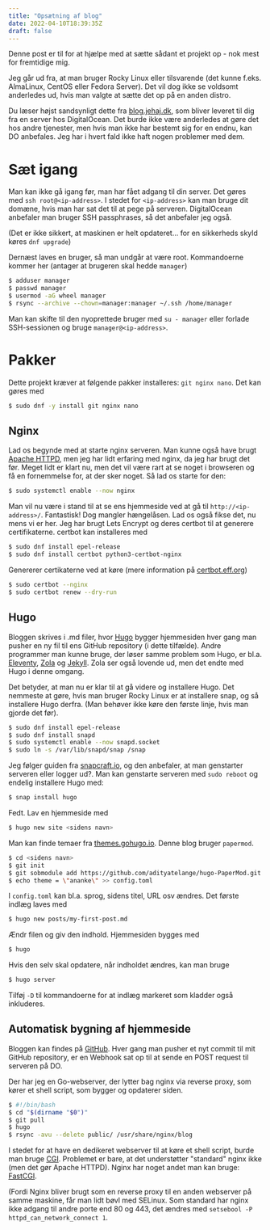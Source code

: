```yaml
---
title: "Opsætning af blog"
date: 2022-04-10T18:39:35Z
draft: false
---
```


Denne post er til for at hjælpe med at sætte sådant et projekt op - nok mest for fremtidige mig.

Jeg går ud fra, at man bruger Rocky Linux eller tilsvarende (det kunne f.eks. AlmaLinux, CentOS eller Fedora Server). Det vil dog ikke se voldsomt anderledes ud, hvis man valgte at sætte det op på en anden distro.

Du læser højst sandsynligt dette fra [blog.jehaj.dk](https://blog.jehaj.dk/), som bliver leveret til dig fra en server hos DigitalOcean. Det burde ikke være anderledes at gøre det hos andre tjenester, men hvis man ikke har bestemt sig for en endnu, kan DO anbefales. Jeg har i hvert fald ikke haft nogen problemer med dem.

# Sæt igang
Man kan ikke gå igang før, man har fået adgang til din server. Det gøres med `ssh root@<ip-address>`. I stedet for `<ip-address>` kan man bruge dit domæne, hvis man har sat det til at pege på serveren. DigitalOcean anbefaler man bruger SSH passphrases, så det anbefaler jeg også.

(Det er ikke sikkert, at maskinen er helt opdateret... for en sikkerheds skyld køres `dnf upgrade`)

Dernæst laves en bruger, så man undgår at være root. Kommandoerne kommer her (antager at brugeren skal hedde `manager`)

```bash
$ adduser manager
$ passwd manager
$ usermod -aG wheel manager
$ rsync --archive --chown=manager:manager ~/.ssh /home/manager
```

Man kan skifte til den nyoprettede bruger med `su - manager` eller forlade SSH-sessionen og bruge `manager@<ip-address>`.

# Pakker
Dette projekt kræver at følgende pakker installeres: `git nginx nano`. Det kan gøres med

```bash
$ sudo dnf -y install git nginx nano
```

## Nginx
Lad os begynde med at starte nginx serveren. Man kunne også have brugt [Apache HTTPD](https://httpd.apache.org/), men jeg har lidt erfaring med nginx, da jeg har brugt det før. Meget lidt er klart nu, men det vil være rart at se noget i browseren og få en fornemmelse for, at der sker noget. Så lad os starte for den:

```bash
$ sudo systemctl enable --now nginx
```

Man vil nu være i stand til at se ens hjemmeside ved at gå til `http://<ip-address>/`. Fantastisk! Dog mangler hængelåsen. Lad os også fikse det, nu mens vi er her. Jeg har brugt Lets Encrypt og deres certbot til at generere certifikaterne. certbot kan installeres med

```bash
$ sudo dnf install epel-release
$ sudo dnf install certbot python3-certbot-nginx
```

Genererer certikaterne ved at køre (mere information på [certbot.eff.org](https://certbot.eff.org/instructions?ws=nginx&os=centosrhel8))

```bash
$ sudo certbot --nginx
$ sudo certbot renew --dry-run
```

## Hugo
Bloggen skrives i .md filer, hvor [Hugo](https://gohugo.io/) bygger hjemmesiden hver gang man pusher en ny fil til ens GitHub repository (i dette tilfælde). Andre programmer man kunne bruge, der løser samme problem som Hugo, er bl.a. [Eleventy](https://www.11ty.dev/), [Zola](https://www.getzola.org/) og [Jekyll](https://jekyllrb.com/). Zola ser også lovende ud, men det endte med Hugo i denne omgang.

Det betyder, at man nu er klar til at gå videre og installere Hugo. Det nemmeste at gøre, hvis man bruger Rocky Linux er at installere snap, og så installere Hugo derfra. (Man behøver ikke køre den første linje, hvis man gjorde det før).

```bash
$ sudo dnf install epel-release
$ sudo dnf install snapd
$ sudo systemctl enable --now snapd.socket
$ sudo ln -s /var/lib/snapd/snap /snap
```

Jeg følger guiden fra [snapcraft.io](https://snapcraft.io/docs/installing-snap-on-rocky), og den anbefaler, at man genstarter serveren eller logger ud?. Man kan genstarte serveren med `sudo reboot` og endelig installere Hugo med:

```bash
$ snap install hugo
```

Fedt. Lav en hjemmeside med

```bash
$ hugo new site <sidens navn>
```

Man kan finde temaer fra [themes.gohugo.io](https://themes.gohugo.io/). Denne blog bruger `papermod`.

```bash
$ cd <sidens navn>
$ git init
$ git sobmodule add https://github.com/adityatelange/hugo-PaperMod.git themes/papermod
$ echo theme = \"ananke\" >> config.toml
```

I `config.toml` kan bl.a. sprog, sidens titel, URL osv ændres. Det første indlæg laves med

```bash
$ hugo new posts/my-first-post.md
```

Ændr filen og giv den indhold. Hjemmesiden bygges med

```bash
$ hugo
```

Hvis den selv skal opdatere, når indholdet ændres, kan man bruge

```bash
$ hugo server
```

Tilføj `-D` til kommandoerne for at indlæg markeret som kladder også inkluderes.

## Automatisk bygning af hjemmeside
Bloggen kan findes på [GitHub](https://github.com/NikolajK-HTX/njk-blog). Hver gang man pusher et nyt commit til mit GitHub repository, er en Webhook sat op til at sende en POST request til serveren på DO.

Der har jeg en Go-webserver, der lytter bag nginx via reverse proxy, som kører et shell script, som bygger og opdaterer siden.

```bash
$ #!/bin/bash
$ cd "$(dirname "$0")"
$ git pull
$ hugo
$ rsync -avu --delete public/ /usr/share/nginx/blog
```

I stedet for at have en dedikeret webserver til at køre et shell script, burde man bruge [CGI](https://en.wikipedia.org/wiki/Common_Gateway_Interface). Problemet er bare, at det understøtter "standard" nginx ikke (men det gør Apache HTTPD). Nginx har noget andet man kan bruge: [FastCGI](https://www.nginx.com/resources/wiki/start/topics/examples/fastcgiexample/).

(Fordi Nginx bliver brugt som en reverse proxy til en anden webserver på samme maskine, får man lidt bøvl med SELinux. Som standard har nginx ikke adgang til andre porte end 80 og 443, det ændres med `setsebool -P httpd_can_network_connect 1`.
